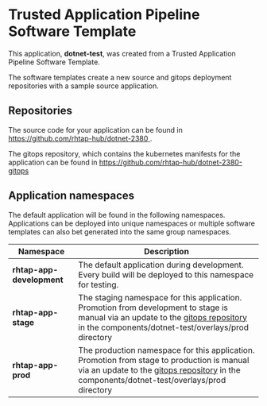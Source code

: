 # Trusted Application Pipeline Software Template

This application, **dotnet-test**, was created from a Trusted Application Pipeline Software Template.

The software templates create a new source and gitops deployment repositories with a sample source application. 

## Repositories

The source code for your application can be found in [https://github.com/rhtap-hub/dotnet-2380 ](https://github.com/rhtap-hub/dotnet-2380 ).
 
The gitops repository, which contains the kubernetes manifests for the application can be found in 
[https://github.com/rhtap-hub/dotnet-2380-gitops ](https://github.com/rhtap-hub/dotnet-2380-gitops ) 

## Application namespaces 

The default application will be found in the following namespaces. Applications can be deployed into unique namespaces or multiple software templates can also bet generated into the same group namespaces.  

|  Namespace   |  Description   |  
| -------- | -------- |   
| **rhtap-app-development** | The default application during development. Every build will be deployed to this namespace for testing. | 
| **rhtap-app-stage** | The staging namespace for this application. Promotion from development to stage is manual via an update to the [gitops repository](https://github.com/rhtap-hub/dotnet-2380-gitops ) in the components/dotnet-test/overlays/prod directory |  
| **rhtap-app-prod** | The production namespace for this application. Promotion from stage to production is manual via an update to the [gitops repository](https://github.com/rhtap-hub/dotnet-2380-gitops ) in the components/dotnet-test/overlays/prod directory | 